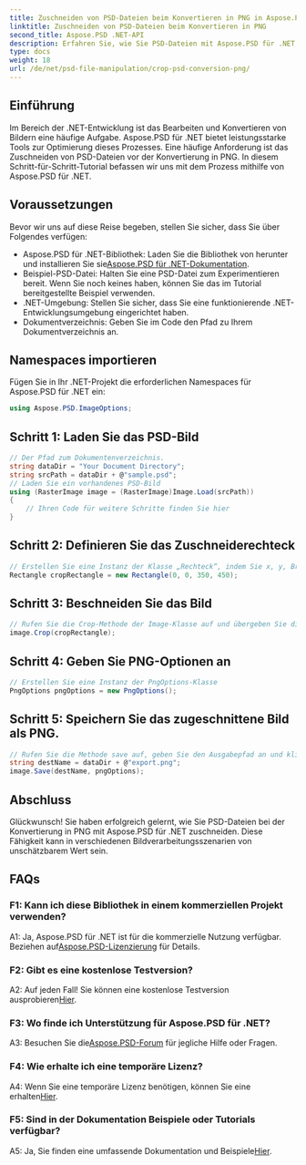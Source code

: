 ```yaml
---
title: Zuschneiden von PSD-Dateien beim Konvertieren in PNG in Aspose.PSD für .NET
linktitle: Zuschneiden von PSD-Dateien beim Konvertieren in PNG
second_title: Aspose.PSD .NET-API
description: Erfahren Sie, wie Sie PSD-Dateien mit Aspose.PSD für .NET mühelos zuschneiden. Befolgen Sie unsere Schritt-für-Schritt-Anleitung für eine nahtlose Konvertierung in PNG.
type: docs
weight: 18
url: /de/net/psd-file-manipulation/crop-psd-conversion-png/
---
```

## Einführung
Im Bereich der .NET-Entwicklung ist das Bearbeiten und Konvertieren von Bildern eine häufige Aufgabe. Aspose.PSD für .NET bietet leistungsstarke Tools zur Optimierung dieses Prozesses. Eine häufige Anforderung ist das Zuschneiden von PSD-Dateien vor der Konvertierung in PNG. In diesem Schritt-für-Schritt-Tutorial befassen wir uns mit dem Prozess mithilfe von Aspose.PSD für .NET.
## Voraussetzungen
Bevor wir uns auf diese Reise begeben, stellen Sie sicher, dass Sie über Folgendes verfügen:
-  Aspose.PSD für .NET-Bibliothek: Laden Sie die Bibliothek von herunter und installieren Sie sie[Aspose.PSD für .NET-Dokumentation](https://reference.aspose.com/psd/net/).
- Beispiel-PSD-Datei: Halten Sie eine PSD-Datei zum Experimentieren bereit. Wenn Sie noch keines haben, können Sie das im Tutorial bereitgestellte Beispiel verwenden.
- .NET-Umgebung: Stellen Sie sicher, dass Sie eine funktionierende .NET-Entwicklungsumgebung eingerichtet haben.
- Dokumentverzeichnis: Geben Sie im Code den Pfad zu Ihrem Dokumentverzeichnis an.
## Namespaces importieren
Fügen Sie in Ihr .NET-Projekt die erforderlichen Namespaces für Aspose.PSD für .NET ein:
```csharp
using Aspose.PSD.ImageOptions;
```
## Schritt 1: Laden Sie das PSD-Bild
```csharp
// Der Pfad zum Dokumentenverzeichnis.
string dataDir = "Your Document Directory";
string srcPath = dataDir + @"sample.psd";
// Laden Sie ein vorhandenes PSD-Bild
using (RasterImage image = (RasterImage)Image.Load(srcPath))
{
    // Ihren Code für weitere Schritte finden Sie hier
}
```
## Schritt 2: Definieren Sie das Zuschneiderechteck
```csharp
// Erstellen Sie eine Instanz der Klasse „Rechteck“, indem Sie x, y, Breite und Höhe übergeben
Rectangle cropRectangle = new Rectangle(0, 0, 350, 450);
```
## Schritt 3: Beschneiden Sie das Bild
```csharp
// Rufen Sie die Crop-Methode der Image-Klasse auf und übergeben Sie die Instanz der Rechteckklasse
image.Crop(cropRectangle);
```
## Schritt 4: Geben Sie PNG-Optionen an
```csharp
// Erstellen Sie eine Instanz der PngOptions-Klasse
PngOptions pngOptions = new PngOptions();
```
## Schritt 5: Speichern Sie das zugeschnittene Bild als PNG.
```csharp
// Rufen Sie die Methode save auf, geben Sie den Ausgabepfad an und klicken Sie auf „PngOptions“, um die PSD-Datei in PNG zu konvertieren und die Ausgabe zu speichern
string destName = dataDir + @"export.png";
image.Save(destName, pngOptions);
```
## Abschluss

Glückwunsch! Sie haben erfolgreich gelernt, wie Sie PSD-Dateien bei der Konvertierung in PNG mit Aspose.PSD für .NET zuschneiden. Diese Fähigkeit kann in verschiedenen Bildverarbeitungsszenarien von unschätzbarem Wert sein.

## FAQs

### F1: Kann ich diese Bibliothek in einem kommerziellen Projekt verwenden?

 A1: Ja, Aspose.PSD für .NET ist für die kommerzielle Nutzung verfügbar. Beziehen auf[Aspose.PSD-Lizenzierung](https://purchase.aspose.com/buy) für Details.

### F2: Gibt es eine kostenlose Testversion?

 A2: Auf jeden Fall! Sie können eine kostenlose Testversion ausprobieren[Hier](https://releases.aspose.com/).

### F3: Wo finde ich Unterstützung für Aspose.PSD für .NET?

 A3: Besuchen Sie die[Aspose.PSD-Forum](https://forum.aspose.com/c/psd/34) für jegliche Hilfe oder Fragen.

### F4: Wie erhalte ich eine temporäre Lizenz?

 A4: Wenn Sie eine temporäre Lizenz benötigen, können Sie eine erhalten[Hier](https://purchase.aspose.com/temporary-license/).

### F5: Sind in der Dokumentation Beispiele oder Tutorials verfügbar?

 A5: Ja, Sie finden eine umfassende Dokumentation und Beispiele[Hier](https://reference.aspose.com/psd/net/).